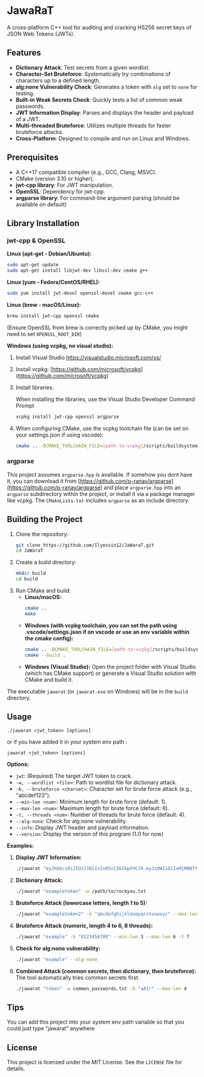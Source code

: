 # JawaRaT

A cross-platform C++ tool for auditing and cracking HS256 secret keys of JSON Web Tokens (JWTs).

## Features

*   **Dictionary Attack**: Test secrets from a given wordlist.
*   **Character-Set Bruteforce**: Systematically try combinations of characters up to a defined length.
*   **alg:none Vulnerability Check**: Generates a token with `alg` set to `none` for testing.
*   **Built-in Weak Secrets Check**: Quickly tests a list of common weak passwords.
*   **JWT Information Display**: Parses and displays the header and payload of a JWT.
*   **Multi-threaded Bruteforce**: Utilizes multiple threads for faster bruteforce attacks.
*   **Cross-Platform**: Designed to compile and run on Linux and Windows.

## Prerequisites

*   A C++17 compatible compiler (e.g., GCC, Clang, MSVC).
*   CMake (version 3.10 or higher).
*   **jwt-cpp library**: For JWT manipulation.
*   **OpenSSL**: Dependency for jwt-cpp.
*   **argparse library**: For command-line argument parsing (should be available on default)

## Library Installation

### jwt-cpp & OpenSSL

**Linux (apt-get - Debian/Ubuntu):**
```bash
sudo apt-get update
sudo apt-get install libjwt-dev libssl-dev cmake g++
```

**Linux (yum - Fedora/CentOS/RHEL):**
```bash
sudo yum install jwt-devel openssl-devel cmake gcc-c++
```

**Linux (brew - macOS/Linux):**
```bash
brew install jwt-cpp openssl cmake
```
(Ensure OpenSSL from brew is correctly picked up by CMake, you might need to set `OPENSSL_ROOT_DIR`)

**Windows (using vcpkg, no visual studio):**
1. Install Visual Studio https://visualstudio.microsoft.com/vs/
2.  Install vcpkg: [https://github.com/microsoft/vcpkg](https://github.com/microsoft/vcpkg)
3.  Install libraries:

    When installing the libraries, use the Visual Studio Developer Command Prompt

    ```bash
    vcpkg install jwt-cpp openssl argparse
    ```
4.  When configuring CMake, use the vcpkg toolchain file (can be set on your settings.json if using vscode):
    ```bash
    cmake .. -DCMAKE_TOOLCHAIN_FILE=[path-to-vcpkg]/scripts/buildsystems/vcpkg.cmake
    ```

### argparse

This project assumes `argparse.hpp` is available. If somehow you dont have it, you can download it from [https://github.com/p-ranav/argparse](https://github.com/p-ranav/argparse) and place `argparse.hpp` into an `argparse` subdirectory within the project, or install it via a package manager like vcpkg. The `CMakeLists.txt` includes `argparse` as an include directory.

## Building the Project

1.  Clone the repository:
    ```bash
    git clone https://github.com/Ilyessin12/JaWaraT.git
    cd JaWaraT
    ```
2.  Create a build directory:
    ```bash
    mkdir build
    cd build
    ```
3.  Run CMake and build:
    *   **Linux/macOS:**
        ```bash
        cmake ..
        make
        ```
    *   **Windows (with vcpkg toolchain, you can set the path using .vscode/settings.json if on vscode or use an env variable within the cmake config):**
        ```bash
        cmake .. -DCMAKE_TOOLCHAIN_FILE=[path-to-vcpkg]/scripts/buildsystems/vcpkg.cmake
        cmake --build .
        ```
    *   **Windows (Visual Studio):**
        Open the project folder with Visual Studio (which has CMake support) or generate a Visual Studio solution with CMake and build it.

The executable `jawarat` (or `jawarat.exe` on Windows) will be in the `build` directory.

## Usage

```
./jawarat <jwt_token> [options]
```

or if you have added it in your system env path :
```
jawarat <jwt_token> [options]
```

**Options:**

*   `jwt`: (Required) The target JWT token to crack.
*   `-w, --wordlist <file>`: Path to wordlist file for dictionary attack.
*   `-b, --bruteforce <charset>`: Character set for brute force attack (e.g., "abcdef123").
*   `--min-len <num>`: Minimum length for brute force (default: 1).
*   `--max-len <num>`: Maximum length for brute force (default: 6).
*   `-t, --threads <num>`: Number of threads for brute force (default: 4).
*   `--alg-none`: Check for alg:none vulnerability.
*   `--info`: Display JWT header and payload information.
*   `--version`: Display the version of this program (1.0 for now)

**Examples:**

1.  **Display JWT Information:**
    ```bash
    ./jawarat "eyJhbGciOiJIUzI1NiIsInR5cCI6IkpXVCJ9.eyJzdWIiOiIxMjM0NTY3ODkwIiwibmFtZSI6IkpvaG4gRG9lIiwiaWF0IjoxNTE2MjM5MDIyfQ.SflKxwRJSMeKKF2QT4fwpMeJf36POk6yJV_adQssw5c" --info
    ```

2.  **Dictionary Attack:**
    ```bash
    ./jawarat "exampletoken" -w /path/to/rockyou.txt
    ```

3.  **Bruteforce Attack (lowercase letters, length 1 to 5):**
    ```bash
    ./jawarat "exampletoken2" -b "abcdefghijklmnopqrstuvwxyz" --max-len 5
    ```

4.  **Bruteforce Attack (numeric, length 4 to 6, 8 threads):**
    ```bash
    ./jawarat "example" -b "0123456789" --min-len 3 --max-len 6 -t 7
    ```

5.  **Check for alg:none vulnerability:**
    ```bash
    ./jawarat "example" --alg-none
    ```

6.  **Combined Attack (common secrets, then dictionary, then bruteforce):**
    The tool automatically tries common secrets first.
    ```bash
    ./jawarat "token" -w common_passwords.txt -b "aA1!" --max-len 4
    ```

## Tips
You can add this project into your system env path variable so that you could just type "jawarat" anywhere

## License

This project is licensed under the MIT License. See the `LICENSE` file for details.
